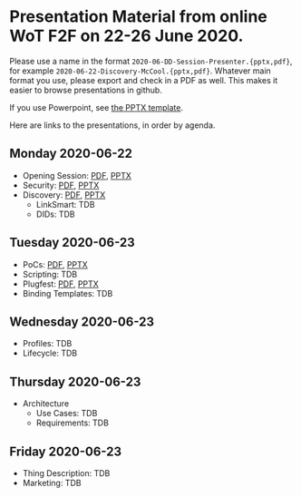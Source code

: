 # Presentation Material from online WoT F2F on 22-26 June 2020.
Please use a name in the format `2020-06-DD-Session-Presenter.{pptx,pdf}`,
for example `2020-06-22-Discovery-McCool.{pptx,pdf}`.
Whatever main format you use, please export and check in a PDF as well.
This makes it easier to browse presentations in github.

If you use Powerpoint, see 
[the PPTX template](https://github.com/w3c/wot/blob/master/PRESENTATIONS/2020-06-online-f2f/Template-2020-06-DD-WoT-Session-Presenter.potx).

Here are links to the presentations, in order by agenda.

## Monday 2020-06-22
* Opening Session: [PDF](2020-06-22-F2F-Opening-McCool.pdf), [PPTX](2020-06-22-F2F-Opening-McCool.pptx)
* Security: [PDF](2020-06-22-Security-McCool.pdf), [PPTX](2020-06-22-Security-McCool.pptx)
* Discovery: [PDF](2020-06-22-Discovery-McCool.pdf), [PPTX](2020-06-22-Discovery-McCool.pptx)
    - LinkSmart: TDB
    - DIDs: TDB
## Tuesday 2020-06-23
* PoCs: [PDF](2020-06-23-PoCs-McCool.pdf), [PPTX](2020-06-23-PoCs-McCool.pptx)
* Scripting: TDB
* Plugfest: [PDF](2020-06-23-Plugfest-McCool.pdf), [PPTX](2020-06-23-Plugfest-McCool.pptx)
* Binding Templates: TDB
## Wednesday 2020-06-23
* Profiles: TDB
* Lifecycle: TDB
## Thursday 2020-06-23
* Architecture
    - Use Cases: TDB
    - Requirements: TDB
## Friday 2020-06-23
* Thing Description: TDB
* Marketing: TDB
